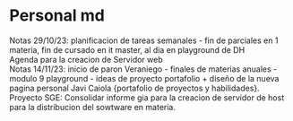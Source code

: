 # Personal md    
Notas 29/10/23: planificacion de tareas semanales - fin de parciales en 1 materia, fin de cursado en it master, al dia en playground de DH    
Agenda para la creacion de Servidor web    
Notas 14/11/23: inicio de paron Veraniego - finales de materias anuales - modulo 9 playground - ideas de proyecto portafolio + diseño de la nueva pagina personal Javi Caiola {portafolio de proyectos y habilidades}.    
Proyecto SGE: Consolidar informe gia para la creacion de servidor de host para la distribucion del sowtware en materia.

